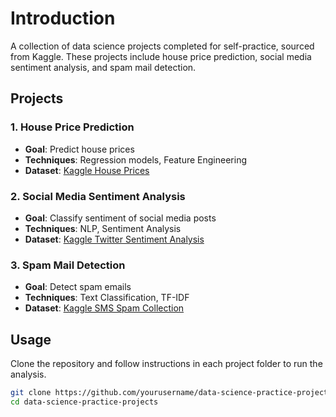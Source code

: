 # Introduction
A collection of data science projects completed for self-practice, sourced from Kaggle. These projects include house price prediction, social media sentiment analysis, and spam mail detection.

## Projects

### 1. House Price Prediction
- **Goal**: Predict house prices
- **Techniques**: Regression models, Feature Engineering
- **Dataset**: [Kaggle House Prices](https://www.kaggle.com/c/house-prices-advanced-regression-techniques)

### 2. Social Media Sentiment Analysis
- **Goal**: Classify sentiment of social media posts
- **Techniques**: NLP, Sentiment Analysis
- **Dataset**: [Kaggle Twitter Sentiment Analysis](https://www.kaggle.com/c/twitter-sentiment-analysis)

### 3. Spam Mail Detection
- **Goal**: Detect spam emails
- **Techniques**: Text Classification, TF-IDF
- **Dataset**: [Kaggle SMS Spam Collection](https://www.kaggle.com/uciml/sms-spam-collection-dataset)

## Usage
Clone the repository and follow instructions in each project folder to run the analysis.

```bash
git clone https://github.com/yourusername/data-science-practice-projects.git
cd data-science-practice-projects
